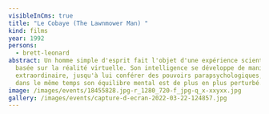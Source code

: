 ```yaml
---
visibleInCms: true
title: "Le Cobaye (The Lawnmower Man) "
kind: films
year: 1992
persons: 
  - brett-leonard
abstract: Un homme simple d'esprit fait l'objet d'une expérience scientifique
  basée sur la réalité virtuelle. Son intelligence se développe de manière
  extraordinaire, jusqu'à lui conférer des pouvoirs parapsychologiques, mais
  dans le même temps son équilibre mental est de plus en plus perturbé.
image: /images/events/18455828.jpg-r_1280_720-f_jpg-q_x-xxyxx.jpg
gallery: /images/events/capture-d-ecran-2022-03-22-124857.jpg
---
```

